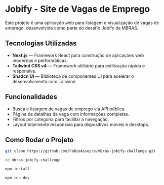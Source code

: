 # Jobify - Site de Vagas de Emprego

Este projeto é uma aplicação web para listagem e visualização de vagas de emprego, desenvolvida como parte do desafio Jobify da MBRAS.

## Tecnologias Utilizadas

- **Next.js** — Framework React para construção de aplicações web modernas e performáticas.
- **Tailwind CSS v4** — Framework utilitário para estilização rápida e responsiva.
- **Shadcn UI** — Biblioteca de componentes UI para acelerar o desenvolvimento com Tailwind.

## Funcionalidades

- Busca e listagem de vagas de emprego via API pública.
- Página de detalhes da vaga com informações completas.
- Filtros por categoria para facilitar a navegação.
- Layout totalmente responsivo para dispositivos móveis e desktops.

## Como Rodar o Projeto

```bash
git clone https://github.com/FabioAsseiro/mbras-jobify-challenge.git 
```

```bash
cd mbras-jobify-challenge
```
```bash
npm install
```
```bash
npm run dev
```
